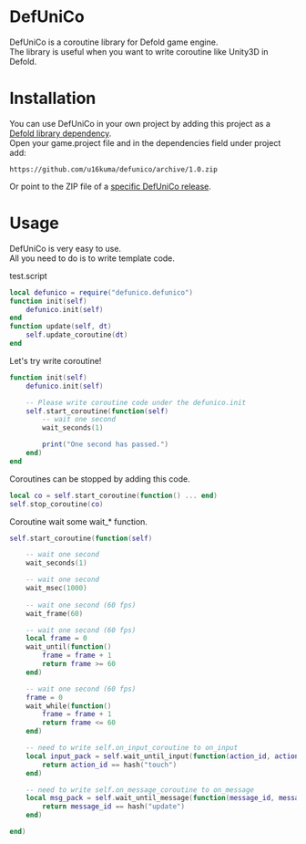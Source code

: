 # DefUniCo

DefUniCo is a coroutine library for Defold game engine.  
The library is useful when you want to write coroutine like Unity3D in Defold.  

# Installation

You can use DefUniCo in your own project by adding this project as a [Defold library dependency](https://www.defold.com/manuals/libraries/).  
Open your game.project file and in the dependencies field under project add:  

```
https://github.com/u16kuma/defunico/archive/1.0.zip
```

Or point to the ZIP file of a [specific DefUniCo release](https://github.com/u16kuma/defunico/releases).  

# Usage

DefUniCo is very easy to use.  
All you need to do is to write template code.  

test.script  

```lua
local defunico = require("defunico.defunico")
function init(self)
    defunico.init(self)
end
function update(self, dt)
    self.update_coroutine(dt)
end
```

Let's try write coroutine!

```lua
function init(self)
    defunico.init(self)

    -- Please write coroutine code under the defunico.init
    self.start_coroutine(function(self)
        -- wait one second
        wait_seconds(1)

        print("One second has passed.")
    end)
end
```

Coroutines can be stopped by adding this code.

```lua
local co = self.start_coroutine(function() ... end)
self.stop_coroutine(co)
```

Coroutine wait some wait_* function.

```lua
self.start_coroutine(function(self)

    -- wait one second
    wait_seconds(1)

    -- wait one second
    wait_msec(1000)
    
    -- wait one second (60 fps)
    wait_frame(60)

    -- wait one second (60 fps)
    local frame = 0
    wait_until(function() 
        frame = frame + 1
        return frame >= 60
    end)

    -- wait one second (60 fps)
    frame = 0
    wait_while(function()
        frame = frame + 1
        return frame <= 60
    end)

    -- need to write self.on_input_coroutine to on_input
    local input_pack = self.wait_until_input(function(action_id, action)
        return action_id == hash("touch")
    end)

    -- need to write self.on_message_coroutine to on_message
    local msg_pack = self.wait_until_message(function(message_id, message, sender)
        return message_id == hash("update")
    end)

end)
```